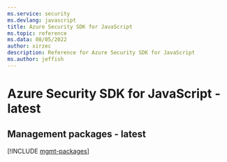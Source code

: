 ```yaml
---
ms.service: security
ms.devlang: javascript
title: Azure Security SDK for JavaScript
ms.topic: reference
ms.data: 08/05/2022
author: xirzec
description: Reference for Azure Security SDK for JavaScript
ms.author: jeffish
---
```

# Azure Security SDK for JavaScript - latest

## Management packages - latest
[!INCLUDE [mgmt-packages](security-mgmt-index.md)]